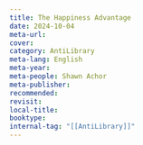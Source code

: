 ```yaml
---
title: The Happiness Advantage
date: 2024-10-04
meta-url: 
cover: 
category: AntiLibrary
meta-lang: English
meta-year: 
meta-people: Shawn Achor
meta-publisher: 
recommended: 
revisit: 
local-title: 
booktype:
internal-tag: "[[AntiLibrary]]"
---
```


